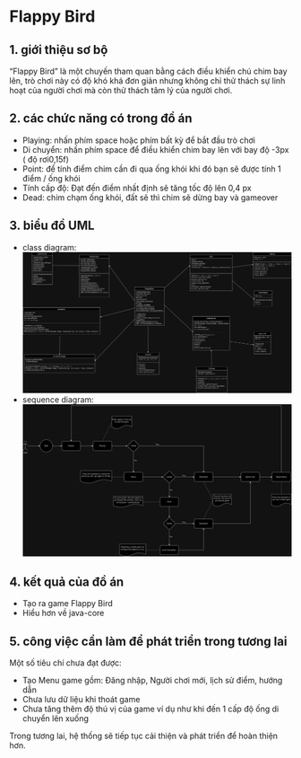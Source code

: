 # Flappy Bird

## 1. giới thiệu sơ bộ
  “Flappy Bird”  là một chuyến tham quan bằng cách điều khiển chú chim bay lên, trò chơi này có độ khó khá đơn giản nhưng không chỉ thử thách sự linh hoạt của người chơi mà còn thử thách tâm lý của người chơi.
## 2. các chức năng có trong đồ án
 - Playing: nhấn phím space hoặc phím bất kỳ để bắt đầu trò chơi
 - Di chuyển: nhấn phím space để điều khiển chim bay lên với bay độ -3px ( độ rơi0,15f)
 - Point: để tính điểm chim cần đi qua ống khói khi đó bạn sẽ được tính 1 điểm / ống khói
 - Tính cấp độ: Đạt đến điểm nhất định sẽ tăng tốc độ lên 0,4 px
 - Dead: chim chạm ống khói, đất sẽ thì chim sẽ dừng bay và gameover
## 3. biểu đồ UML
- class diagram:
![](./diagram/class%20diagram.drawio.png)
- sequence diagram:
![](./diagram/sequence%20diagram.drawio.png)
## 4. kết quả của đồ án
- Tạo ra game Flappy Bird
- Hiểu hơn về java-core 
## 5. công việc cần làm để phát triển trong tương lai
Một số tiêu chí chưa đạt được:
- Tạo Menu game gồm: Đăng nhập, Người chơi mới, lịch sử điểm, hướng dẫn
- Chưa lưu dữ liệu khi thoát game
- Chưa tăng thêm độ thú vị của game ví dụ như khi đến 1 cấp độ ống di chuyển lên xuống 

Trong tương lai, hệ thống sẽ tiếp tục cải thiện và phát triển để hoàn thiện hơn.

